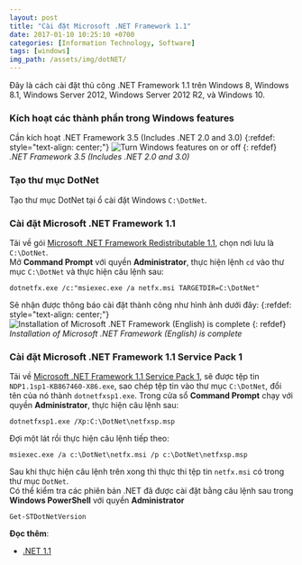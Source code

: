 ```yaml
---
layout: post
title: "Cài đặt Microsoft .NET Framework 1.1"
date: 2017-01-10 10:25:10 +0700
categories: [Information Technology, Software]
tags: [windows]
img_path: /assets/img/dotNET/
---
```


Đây là cách cài đặt thủ công .NET Framework 1.1 trên Windows 8, Windows 8.1, Windows Server 2012, Windows Server 2012 R2, và Windows 10.

### Kích hoạt các thành phần trong Windows features
Cần kích hoạt .NET Framework 3.5 (Includes .NET 2.0 and 3.0)
{:refdef: style="text-align: center;"}
![Turn Windows features on or off](Turn-Windows-features-on-or-off.PNG)
{: refdef}
_.NET Framework 3.5 (Includes .NET 2.0 and 3.0)_

### Tạo thư mục DotNet
Tạo thư mục DotNet tại ổ cài đặt Windows `C:\DotNet`.  

### Cài đặt Microsoft .NET Framework 1.1
Tải về gói [Microsoft .NET Framework Redistributable 1.1](https://www.microsoft.com/fr-fr/download/confirmation.aspx?id=26), chọn nơi lưu là `C:\DotNet`.  
Mở **Command Prompt** với quyền **Administrator**, thực hiện lệnh `cd` vào thư mục `C:\DotNet` và thực hiện câu lệnh sau:
```
dotnetfx.exe /c:"msiexec.exe /a netfx.msi TARGETDIR=C:\DotNet"
```
Sẽ nhận được thông báo cài đặt thành công như hình ảnh dưới đây:
{:refdef: style="text-align: center;"}
![Installation of Microsoft .NET Framework (English) is complete](Installation-of-Microsoft-.NET-Framework-(English)-is-complete.PNG)
{: refdef}
_Installation of Microsoft .NET Framework (English) is complete_

### Cài đặt Microsoft .NET Framework 1.1 Service Pack 1
Tải về [Microsoft .NET Framework 1.1 Service Pack 1](https://www.microsoft.com/en-us/download/details.aspx?id=33), sẽ được tệp tin `NDP1.1sp1-KB867460-X86.exe`, sao chép tệp tin vào thư mục `C:\DotNet`, đổi tên của nó thành `dotnetfxsp1.exe`. 
Trong cửa sổ **Command Prompt** chạy với quyền **Administrator**, thực hiện câu lệnh sau:
```
dotnetfxsp1.exe /Xp:C:\DotNet\netfxsp.msp
```
Đợi một lát rồi thực hiện câu lệnh tiếp theo:
```
msiexec.exe /a c:\DotNet\netfx.msi /p c:\DotNet\netfxsp.msp
```
Sau khi thực hiện câu lệnh trên xong thì thực thi tệp tin `netfx.msi` có trong thư mục `DotNet`.  
Có thể kiểm tra các phiên bản .NET đã được cài đặt bằng câu lệnh sau trong **Windows PowerShell** với quyền **Administrator**
```
Get-STDotNetVersion
```

**Đọc thêm**:
- [.NET 1.1](https://mega.nz/file/XQlERB5T#f6lTCLgHs0pxikMjZeFw6g6CbUAGDspja4Kit8VvHMs)